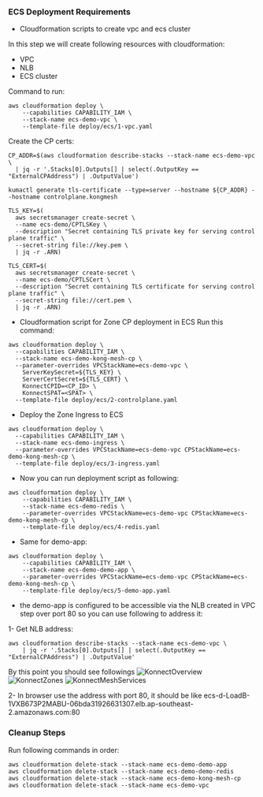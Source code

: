 ### ECS Deployment Requirements


* Cloudformation scripts to create vpc and ecs cluster

In this step we will create following resources with cloudformation:
   * VPC
   * NLB
   * ECS cluster 

Command to run:
```
aws cloudformation deploy \
    --capabilities CAPABILITY_IAM \
    --stack-name ecs-demo-vpc \
    --template-file deploy/ecs/1-vpc.yaml
```

Create the CP certs:
```
CP_ADDR=$(aws cloudformation describe-stacks --stack-name ecs-demo-vpc \
  | jq -r '.Stacks[0].Outputs[] | select(.OutputKey == "ExternalCPAddress") | .OutputValue')

kumactl generate tls-certificate --type=server --hostname ${CP_ADDR} --hostname controlplane.kongmesh

TLS_KEY=$(
  aws secretsmanager create-secret \
  --name ecs-demo/CPTLSKey \
  --description "Secret containing TLS private key for serving control plane traffic" \
  --secret-string file://key.pem \
  | jq -r .ARN)

TLS_CERT=$(
  aws secretsmanager create-secret \
  --name ecs-demo/CPTLSCert \
  --description "Secret containing TLS certificate for serving control plane traffic" \
  --secret-string file://cert.pem \
  | jq -r .ARN)
```

* Cloudformation script for Zone CP deployment in ECS
Run this command: 
```
aws cloudformation deploy \
  --capabilities CAPABILITY_IAM \
  --stack-name ecs-demo-kong-mesh-cp \
  --parameter-overrides VPCStackName=ecs-demo-vpc \
    ServerKeySecret=${TLS_KEY} \
    ServerCertSecret=${TLS_CERT} \
    KonnectCPID=<CP_ID> \
    KonnectSPAT=<SPAT> \
  --template-file deploy/ecs/2-controlplane.yaml
```

* Deploy the Zone Ingress to ECS
```
aws cloudformation deploy \
  --capabilities CAPABILITY_IAM \
  --stack-name ecs-demo-ingress \
  --parameter-overrides VPCStackName=ecs-demo-vpc CPStackName=ecs-demo-kong-mesh-cp \
  --template-file deploy/ecs/3-ingress.yaml
```


* Now you can run deployment script as following:
```
aws cloudformation deploy \
    --capabilities CAPABILITY_IAM \
    --stack-name ecs-demo-redis \
    --parameter-overrides VPCStackName=ecs-demo-vpc CPStackName=ecs-demo-kong-mesh-cp \
    --template-file deploy/ecs/4-redis.yaml
```
* Same for demo-app:
```
aws cloudformation deploy \
    --capabilities CAPABILITY_IAM \
    --stack-name ecs-demo-demo-app \
    --parameter-overrides VPCStackName=ecs-demo-vpc CPStackName=ecs-demo-kong-mesh-cp \
    --template-file deploy/ecs/5-demo-app.yaml
```

* the demo-app is configured to be accessible via the NLB created in VPC step over port 80 so you can use following to address it:


1- Get NLB address: 

```
aws cloudformation describe-stacks --stack-name ecs-demo-vpc \
    | jq -r '.Stacks[0].Outputs[] | select(.OutputKey == "ExternalCPAddress") | .OutputValue'
```

By this point you should see followings
![KonnectOverview](images/konnect-overview.png)
![KonnectZones](images/konnect-zones.png)
![KonnectMeshServices](images/konnect-mesh-services.png)

2- In browser use the address with port 80, it should be like ecs-d-LoadB-1VXB673P2MABU-06bda31926631307.elb.ap-southeast-2.amazonaws.com:80


### Cleanup Steps

Run following commands in order:

```
aws cloudformation delete-stack --stack-name ecs-demo-demo-app
aws cloudformation delete-stack --stack-name ecs-demo-demo-redis
aws cloudformation delete-stack --stack-name ecs-demo-kong-mesh-cp
aws cloudformation delete-stack --stack-name ecs-demo-vpc
```